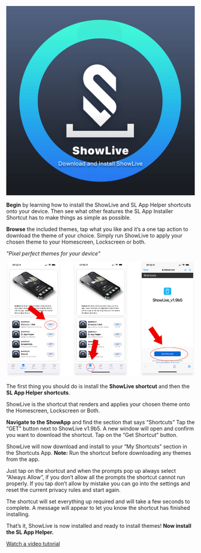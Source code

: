 ﻿![enter image description here](https://github.com/duke4e/showData/raw/main/howto/images/page1/page1_header.jpg)


**Begin** by learning how to install the ShowLive and SL App Helper shortcuts onto your device. Then see what other features the SL App Installer Shortcut has to make things as simple as possible.

**Browse** the included themes, tap what you like and it’s a one tap action to download the theme of your choice. Simply run ShowLive to apply your chosen theme to your Homescreen, Lockscreen or both.


*"Pixel perfect themes for your device"*


![enter image description here](https://github.com/duke4e/showData/raw/main/howto/images/page1/page1_ss.png)



The first thing you should do is install the **ShowLive shortcut** and then the **SL App Helper shortcuts**.

ShowLive is the shortcut that renders and applies your chosen theme onto the Homescreen, Lockscreen or Both.


**Navigate to the ShowApp** and find the section that says “Shortcuts” Tap the “GET” button next to ShowLive v1.9b5. A new window will open and confirm you want to download the shortcut. Tap on the “Get Shortcut” button.

ShowLive will now download and install to your “My Shortcuts” section in the Shortcuts App. **Note:** Run the shortcut before downloading any themes from the app.

Just tap on the shortcut and when the prompts pop up always select “Always Allow”, if you don’t allow all the prompts the shortcut cannot run properly. If you tap don’t allow by mistake you can go into the settings and reset the current privacy rules and start again.

The shortcut will set everything up required and will take a few seconds to complete. A message will appear to let you know the shortcut has finished installing.


That’s it, ShowLive is now installed and ready to install themes! **Now install the SL App Helper.**

[Watch a video tutorial](https://www.youtube.com/)
